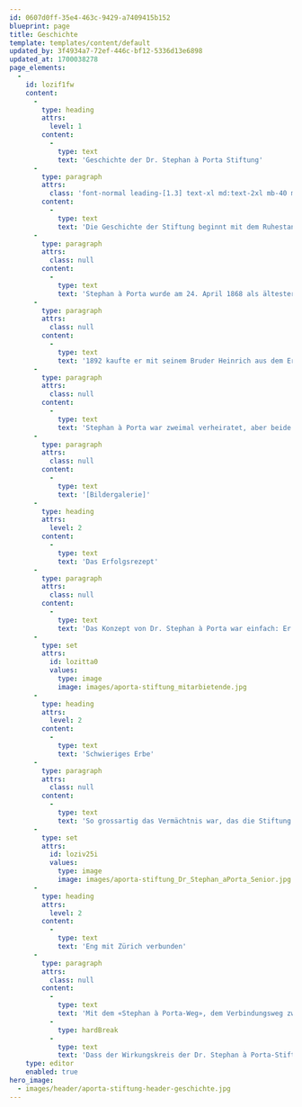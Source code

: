 ```yaml
---
id: 0607d0ff-35e4-463c-9429-a7409415b152
blueprint: page
title: Geschichte
template: templates/content/default
updated_by: 3f4934a7-72ef-446c-bf12-5336d13e6898
updated_at: 1700038278
page_elements:
  -
    id: lozif1fw
    content:
      -
        type: heading
        attrs:
          level: 1
        content:
          -
            type: text
            text: 'Geschichte der Dr. Stephan à Porta Stiftung'
      -
        type: paragraph
        attrs:
          class: 'font-normal leading-[1.3] text-xl md:text-2xl mb-40 md:mb-60'
        content:
          -
            type: text
            text: 'Die Geschichte der Stiftung beginnt mit dem Ruhestand von Dr. Stephan à Porta. Im Jahre 1946 ging der Jurist und Bauunternehmer in Pension und übertrug seine 144 Liegenschaften im Wert von damals rund 6.5 Millionen Franken an die Stiftung, welche den sozialen Charakter seines Lebenswerks fortführen sollte.'
      -
        type: paragraph
        attrs:
          class: null
        content:
          -
            type: text
            text: 'Stephan à Porta wurde am 24. April 1868 als ältester Sohn des Thomas à Porta und dessen Gattin Katharina in Danzig (im heutigen Polen) geboren. Seine Eltern stammten aus Ftan, im Unterengadin. Sie wanderten schon in jungen Jahren ins damalige Preussen aus und fanden in Danzig ein gutes Auskommen als Zuckerbäcker und Kaffeehausbesitzer. Stephan begann nach dem Abitur mit dem Studium der Rechtswissenschaften. Nach ersten Studienjahren in Preussen kam er 1888 nach Zürich, wo er im März 1890 – mit erst 22 Jahren – doktorierte. Kurz darauf eröffnete er an der Bahnhofstrasse eine Anwaltskanzlei. Seine Leidenschaft galt indessen nicht der Juristerei, sondern dem Schaffen von Wohnraum.'
      -
        type: paragraph
        attrs:
          class: null
        content:
          -
            type: text
            text: '1892 kaufte er mit seinem Bruder Heinrich aus dem Erbe seines früh verstorbenen Vaters einen ersten Bauplatz. Die Brüder erstellten drei Wohnhäuser und verkauften diese gleich nach der Fertigstellung mit gutem Gewinn. Mit dem Geld erstanden sie ein weiteres Grundstück und legten damit das Fundament zur erfolgreichen Tätigkeit als Bauunternehmer. Um die Jahrhundertwende gerieten die Brüder in finanzielle Schwierigkeiten. Ein Bauprojekt im Zürcher Seefeld generierte grosse, unvorhergesehenen Aufwände. Heinrich schied darauf aus dem Unternehmen aus. Stephan à Porta baute in Zürich über hundert weitere Mehrfamilienhäuser.'
      -
        type: paragraph
        attrs:
          class: null
        content:
          -
            type: text
            text: 'Stephan à Porta war zweimal verheiratet, aber beide Ehen blieben kinderlos. Um einen Nachfolger für sein Geschäft zu haben, nahm er im April 1927 Lorenz à Porta, den Sohn seines Cousins Jon à Porta, in die Firma auf. Per 1. Januar 1946 trat Stephan à Porta in den Ruhestand und übertrug seine 144 Liegenschaften im Wert von damals rund 6.5 Millionen Franken an die von ihm gegründete Dr. Stephan à Porta Stiftung. Damit sicherte er sein Lebenswerk und dessen sozialen Charakter. Der Selfmade-Millionär starb am 8. Januar 1947 im Alter von 78 Jahren.'
      -
        type: paragraph
        attrs:
          class: null
        content:
          -
            type: text
            text: '[Bildergalerie]'
      -
        type: heading
        attrs:
          level: 2
        content:
          -
            type: text
            text: 'Das Erfolgsrezept'
      -
        type: paragraph
        attrs:
          class: null
        content:
          -
            type: text
            text: 'Das Konzept von Dr. Stephan à Porta war einfach: Er baute einfache Wohnungen, die vorsichtig finanziert waren und stets günstig vermietet wurden. Aus Rationalisierungsgründen blieb er den einmal gewählten Grundrissen und Fassaden treu. Die Baukosten für seine Häuser waren tief, da er immer mehr Arbeiten mit dem eigenen Regiebetrieb ausführte. Dieser beschäftigte Maurer, Handlanger, Zimmerleute, Gipser, Spengler, Maler und Plattenleger. Weiter hatte er ein besonderes Abkommen mit einem Sanitär- und einem Elektroinstallateur. Der Regiebetrieb zählte zeitweise gegen 200 Personen. Seine Frau besorgte die schriftlichen Arbeiten, weitere Verwandte nahmen sich der Vermietung der Wohnungen an.'
      -
        type: set
        attrs:
          id: lozitta0
          values:
            type: image
            image: images/aporta-stiftung_mitarbietende.jpg
      -
        type: heading
        attrs:
          level: 2
        content:
          -
            type: text
            text: 'Schwieriges Erbe'
      -
        type: paragraph
        attrs:
          class: null
        content:
          -
            type: text
            text: 'So grossartig das Vermächtnis war, das die Stiftung am 1. Januar 1946 übernehmen durfte, so schwierig war die Aufgabe, die sich ihr stellte. Die Erträge und damit der Zweck der Stiftung konnten nur gesichert werden, wenn sich die Häuser in einem guten Zustand befanden. Das war anfangs aber nicht so. Der Stifter hatte kostengünstig gebaut und nicht selten an der Qualität gespart. Ausserdem steckte er die Erträge der Häuser lieber in den Bau von neuen Häusern und vernachlässigte dadurch die Erneuerung seiner bestehenden Liegenschaften. In vielen alten Häusern bestand somit ein grosser Investitionsbedarf. Seit der Gründung investierte die Stiftung mehr als 200 Millionen Franken in die Erneuerung und den Unterhalt ihrer Liegenschaften. In der Rückschau haben der Stiftungsrat und die Verwaltung die Aufgabe der Substanzerhaltung erfolgreich gemeistert. Die Häuser sind gut erhalten, und die Stiftung steht auf einer soliden finanziellen Basis. Somit wurden die vom Stiftungsgründer gesetzten Ziele voll und ganz erreicht. Viele Menschen kommen in den Genuss von preiswertem Wohnraum und die Stiftung unterstützt durch die Ausschüttung des jährlichen Reingewinns wohltätige und gemeinnützige Organisationen.'
      -
        type: set
        attrs:
          id: loziv25i
          values:
            type: image
            image: images/aporta-stiftung_Dr_Stephan_aPorta_Senior.jpg
      -
        type: heading
        attrs:
          level: 2
        content:
          -
            type: text
            text: 'Eng mit Zürich verbunden'
      -
        type: paragraph
        attrs:
          class: null
        content:
          -
            type: text
            text: 'Mit dem «Stephan à Porta-Weg», dem Verbindungsweg zwischen Förrlibuckstrasse und Hardturmstrasse, hat der Stadtrat von Zürich einen Unternehmer geehrt, welcher mit seinem beispielhaften Engagement bleibende Werte geschaffen hat.'
          -
            type: hardBreak
          -
            type: text
            text: 'Dass der Wirkungskreis der Dr. Stephan à Porta-Stiftung ausdrücklich auf die Stadt Zürich und den Kanton Graubünden beschränkt ist, ist kein Zufall. Stephan à Porta wollte damit seine enge Verbundenheit zu seiner Wahlheimat Zürich ausdrücken, weil er dort ein interessantes und fruchtbares Tätigkeitsfeld gefunden hatte. Weiter wollte er eine Brücke schlagen zu Ftan im Unterengadin, der Heimat seiner Eltern. Obwohl er selbst nie dort gelebt hat, war er der Region sehr zugetan.'
    type: editor
    enabled: true
hero_image:
  - images/header/aporta-stiftung-header-geschichte.jpg
---
```

